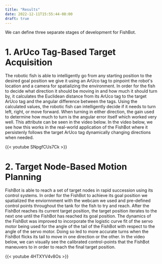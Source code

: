 ```yaml
---
title: "Results"
date: 2022-12-11T15:55:44-08:00
draft: true
---
```


We can define three separate stages of development for FishBot.

# 1. ArUco Tag-Based Target Acquisition

The robotic fish is able to intelligently go from any starting position to the desired goal position we give it using an ArUco tag to pinpoint the robot's location and a camera for spatializing the environment.
In order for the fish to decide what direction it should be moving in and how much it should turn by, it calculates the Euclidean distance from its ArUco tag to the target ArUco tag and the angular difference between the tags.
Using the calculated values, the robotic fish can intelligently decide if it needs to turn left, right, or move forward. When turning in either direction, the gain used to determine how much to turn is the angular error itself which worked very well. This attribute can be seen in the video below.
In the video below, we see how this works in the real-world application of the FishBot where it persistenly follows the target ArUco tag dynamically changing directions when needed.

{{< youtube SNpgfCUs7Ck >}}

# 2. Target Node-Based Motion Planning

FishBot is able to reach a set of target nodes in rapid succession using its control systems.
In order for the FishBot to achieve its goal position we spatialized the enviornnment with the webcam we used and pre-defined control points throughout the tank for the fish to try and reach. After the FishBot reaches its current target position, the target position iterates to the next one until the FishBot has reached its goal position.
The dynamics of the FishBot was improved to incorporate the logistic curve fit of the servo motor being used for the angle of the tail of the FishBot with respect to the angle of the servo motor. Doing so led to more accurate turns when the FishBot flicks its tail to move in one direction or the other.
In the video below, we can visually see the calibrated control-points that the FishBot maneuvers to in order to reach the final target position.

{{< youtube 4HTXYV4v8Os >}}
